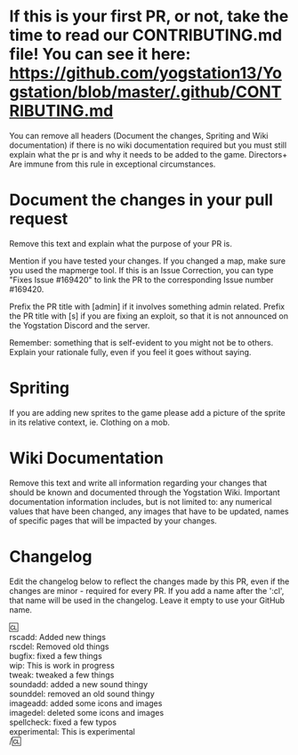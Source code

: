 # If this is your first PR, or not, take the time to read our CONTRIBUTING.md file! You can see it here: https://github.com/yogstation13/Yogstation/blob/master/.github/CONTRIBUTING.md
You can remove all headers (Document the changes, Spriting and Wiki documentation) if there is no wiki documentation required but you must still explain what the pr is and why it needs to be added to the game. Directors+ Are immune from this rule in exceptional circumstances.

# Document the changes in your pull request

Remove this text and explain what the purpose of your PR is.

Mention if you have tested your changes. If you changed a map, make sure you used the mapmerge tool.
If this is an Issue Correction, you can type "Fixes Issue #169420" to link the PR to the corresponding Issue number #169420.

Prefix the PR title with [admin] if it involves something admin related. 
Prefix the PR title with [s] if you are fixing an exploit, so that it is not announced on the Yogstation Discord and the server.

Remember: something that is self-evident to you might not be to others. Explain your rationale fully, even if you feel it goes without saying.

# Spriting
If you are adding new sprites to the game please add a picture of the sprite in its relative context, ie. Clothing on a mob.

# Wiki Documentation

Remove this text and write all information regarding your changes that should be known and documented through the Yogstation Wiki. 
Important documentation information includes, but is not limited to: any numerical values that have been changed, any images that have to be updated, names of specific pages that will be impacted by your changes. 

# Changelog

Edit the changelog below to reflect the changes made by this PR, even if the changes are minor - required for every PR.
If you add a name after the ':cl', that name will be used in the changelog. Leave it empty to use your GitHub name.

:cl:  
rscadd: Added new things  
rscdel: Removed old things  
bugfix: fixed a few things  
wip: This is work in progress  
tweak: tweaked a few things  
soundadd: added a new sound thingy  
sounddel: removed an old sound thingy  
imageadd: added some icons and images  
imagedel: deleted some icons and images  
spellcheck: fixed a few typos  
experimental: This is experimental  
/:cl:
